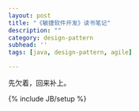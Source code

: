 ```yaml
---
layout: post
title: "《敏捷软件开发》读书笔记"
description: ""
category: design-pattern
subhead: ''
tags: [java, design-pattern, agile]

---
```


先欠着，回来补上。

{% include JB/setup %}